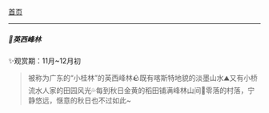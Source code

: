 [首页](../../清远攻略.md)

----

##### 🌳英西峰林
✨观赏期：11月~12月初
> 被称为广东的“小桂林”的英西峰林🪨既有喀斯特地貌的淡墨山水⛰️又有小桥流水人家的田园风光💦每到秋日金黄的稻田铺满峰林山间🌾零落的村落，宁静悠远，惬意的秋日也不过如此~
